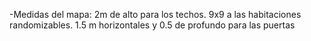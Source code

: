 
-Medidas del mapa: 2m de alto para los techos. 9x9 a las habitaciones randomizables. 1.5 m horizontales y 0.5 de profundo para las puertas